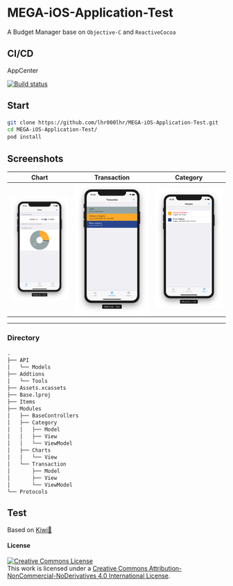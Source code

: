 # MEGA-iOS-Application-Test

A Budget Manager base on `Objective-C` and `ReactiveCocoa`



## CI/CD

AppCenter

[![Build status](https://build.appcenter.ms/v0.1/apps/667fc6b5-a127-4945-a44e-29543798e8c0/branches/master/badge)](https://appcenter.ms)

## Start

```bash
git clone https://github.com/lhr000lhr/MEGA-iOS-Application-Test.git
cd MEGA-iOS-Application-Test/
pod install
```
## Screenshots

| Chart      | Transaction| Category |
| ---------- | ---------- |----------|
| ![Chart][1] | ![Transaction][2] |![Category][3]


---
### Directory

```
.
├── API
│   └── Models
├── Addtions
│   └── Tools
├── Assets.xcassets
├── Base.lproj
├── Items
├── Modules
│   ├── BaseControllers
│   ├── Category
│   │   ├── Model
│   │   ├── View
│   │   └── ViewModel
│   ├── Charts
│   │   └── View
│   └── Transaction
│       ├── Model
│       ├── View
│       └── ViewModel
└── Protocols

```
## Test

Based on <a href='https://github.com/kiwi-bdd/Kiwi'>Kiwi🥝</a>



#### License
<a rel="license" href="http://creativecommons.org/licenses/by-nc-nd/4.0/"><img alt="Creative Commons License" style="border-width:0" src="https://i.creativecommons.org/l/by-nc-nd/4.0/88x31.png" /></a><br />This work is licensed under a <a rel="license" href="http://creativecommons.org/licenses/by-nc-nd/4.0/">Creative Commons Attribution-NonCommercial-NoDerivatives 4.0 International License</a>.
 


[1]: ./screenshots/Chart.png
[2]: ./screenshots/Transaction.png
[3]: ./screenshots/Category.png